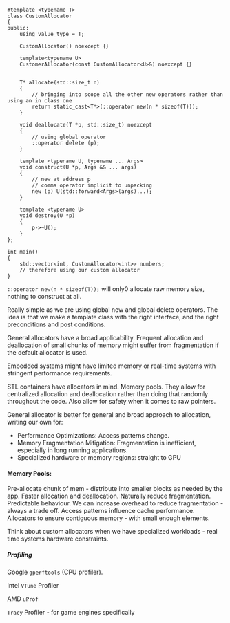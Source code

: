 ```
#template <typename T>
class CustomAllocator
{ 
public: 
	using value_type = T;

	CustomAllocator() noexcept {}

	template<typename U> 
	CustomerAllocator(const CustomAllocator<U>&) noexcept {}


	T* allocate(std::size_t n)
	{ 
		// bringing into scope all the other new operators rather than using an in class one
		return static_cast<T*>(::operator new(n * sizeof(T)));
	}

	void deallocate(T *p, std::size_t) noexcept 
	{ 
		// using global operator
		::operator delete (p);
	}

	template <typename U, typename ... Args> 
	void construct(U *p, Args && ... args)
	{ 
		// new at address p 
		// comma operator implicit to unpacking
		new (p) U(std::forward<Args>(args)...);
	}

	template <typename U> 
	void destroy(U *p)
	{ 
		p->~U();	
	}
};

int main() 
{ 
	std::vector<int, CustomAllocator<int>> numbers; 
	// therefore using our custom allocator
}
```

`::operator new(n * sizeof(T));` will only0 allocate raw memory size, nothing to construct at all.

Really simple as we are using global new and global delete operators. 
The idea is that we make a template class with the right interface, and the right preconditions and post conditions. 

General allocators have a broad applicability. 
Frequent allocation and deallocation of small chunks of memory might suffer from fragmentation if the default allocator is used. 

Embedded systems might have limited memory or real-time systems with stringent performance requirements. 

STL containers have allocators in mind. 
Memory pools. 
They allow for centralized allocation and deallocation rather than doing that randomly throughout the code. 
Also allow for safety when it comes to raw pointers. 

General allocator is better for general and broad approach to allocation, writing our own for: 
- Performance Optimizations: Access patterns change. 
- Memory Fragmentation Mitigation: Fragmentation is inefficient, especially in long running applications. 
- Specialized hardware or memory regions: straight to GPU

#### Memory Pools: 
Pre-allocate chunk of mem - distribute into smaller blocks as needed by the app. 
Faster allocation and deallocation. 
Naturally reduce fragmentation. 
Predictable behaviour. 
We can increase overhead to reduce fragmentation - always a trade off. 
Access patterns influence cache performance. 
Allocators to ensure contiguous memory - with small enough elements. 

Think about custom allocators when we have specialized workloads - real time systems
hardware constraints. 

##### Profiling
Google `gperftools` (CPU profiler). 

Intel `VTune` Profiler

AMD `uProf`

`Tracy` Profiler - for game engines specifically
